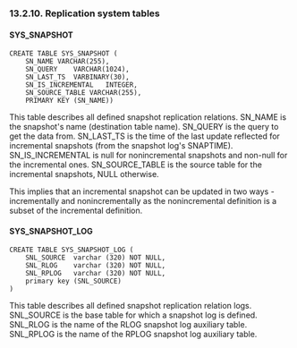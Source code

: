 <div>

<div>

<div>

<div>

### 13.2.10. Replication system tables

</div>

</div>

</div>

<div>

<div>

<div>

<div>

#### SYS_SNAPSHOT

</div>

</div>

</div>

``` programlisting
CREATE TABLE SYS_SNAPSHOT (
    SN_NAME VARCHAR(255),
    SN_QUERY    VARCHAR(1024),
    SN_LAST_TS  VARBINARY(30),
    SN_IS_INCREMENTAL   INTEGER,
    SN_SOURCE_TABLE VARCHAR(255),
    PRIMARY KEY (SN_NAME))
```

This table describes all defined snapshot replication relations. SN_NAME
is the snapshot's name (destination table name). SN_QUERY is the query
to get the data from. SN_LAST_TS is the time of the last update
reflected for incremental snapshots (from the snapshot log's SNAPTIME).
SN_IS_INCREMENTAL is null for nonincremental snapshots and non-null for
the incremental ones. SN_SOURCE_TABLE is the source table for the
incremental snapshots, NULL otherwise.

This implies that an incremental snapshot can be updated in two ways -
incrementally and nonincrementally as the nonincremental definition is a
subset of the incremental definition.

</div>

<div>

<div>

<div>

<div>

#### SYS_SNAPSHOT_LOG

</div>

</div>

</div>

``` programlisting
CREATE TABLE SYS_SNAPSHOT_LOG (
    SNL_SOURCE  varchar (320) NOT NULL,
    SNL_RLOG    varchar (320) NOT NULL,
    SNL_RPLOG   varchar (320) NOT NULL,
    primary key (SNL_SOURCE)
)
```

This table describes all defined snapshot replication relation logs.
SNL_SOURCE is the base table for which a snapshot log is defined.
SNL_RLOG is the name of the RLOG snapshot log auxiliary table. SNL_RPLOG
is the name of the RPLOG snapshot log auxiliary table.

</div>

</div>
